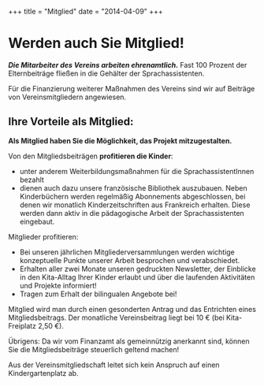 +++
title = "Mitglied"
date = "2014-04-09"
+++

# Werden auch Sie Mitglied!

 

 

**_Die Mitarbeiter des Vereins arbeiten ehrenamtlich._** Fast 100 Prozent der Elternbeiträge fließen in die Gehälter 
der Sprachassistenten.

Für die Finanzierung weiterer Maßnahmen des Vereins sind wir auf Beiträge von Vereinsmitgliedern angewiesen.

 

## Ihre Vorteile als Mitglied:

 

**Als Mitglied haben Sie die Möglichkeit, das Projekt mitzugestalten.**

Von den Mitgliedsbeiträgen **profitieren die Kinder**:

   - unter anderem Weiterbildungsmaßnahmen für die SprachassistentInnen bezahlt
   - dienen auch dazu unsere französische Bibliothek auszubauen. Neben Kinderbüchern werden 
 regelmäßig Abonnements abgeschlossen, bei denen wir monatlich Kinderzeitschriften aus Frankreich erhalten. 
 Diese werden dann aktiv in die pädagogische Arbeit der Sprachassistenten eingebaut.


Mitglieder profitieren:

- Bei unseren jährlichen Mitgliederversammlungen werden wichtige konzeptuelle Punkte unserer Arbeit besprochen und 
verabschiedet.
- Erhalten aller zwei Monate unseren gedruckten Newsletter, der Einblicke in den Kita-Alltag Ihrer Kinder 
 erlaubt und über die laufenden Aktivitäten und Projekte informiert!
- Tragen zum Erhalt der bilingualen Angebote bei!
 

Mitglied wird man durch einen gesonderten Antrag und das Entrichten eines Mitgliedsbeitrags. Der monatliche 
Vereinsbeitrag liegt bei 10 € (bei Kita-Freiplatz 2,50 €).

 

Übrigens: Da wir vom Finanzamt als gemeinnützig anerkannt sind, können Sie die Mitgliedsbeiträge steuerlich geltend machen!

 

 

Aus der Vereinsmitgliedschaft leitet sich kein Anspruch auf einen Kindergartenplatz ab.

